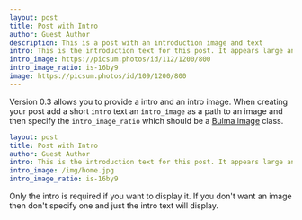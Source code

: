 ```yaml
---
layout: post
title: Post with Intro
author: Guest Author
description: This is a post with an introduction image and text
intro: This is the introduction text for this post. It appears large and bold at the top of the post!
intro_image: https://picsum.photos/id/112/1200/800
intro_image_ratio: is-16by9
image: https://picsum.photos/id/109/1200/800
---
```


Version 0.3 allows you to provide a intro and an intro image. When creating your post add a short `intro` text an `intro_image` as a path to an image and then specify the `intro_image_ratio` which should be a [Bulma image](https://bulma.io/documentation/elements/image/) class.

```yaml
layout: post
title: Post with Intro
author: Guest Author
intro: This is the introduction text for this post. It appears large and bold at the top of the post
intro_image: /img/home.jpg
intro_image_ratio: is-16by9
```

Only the intro is required if you want to display it. If you don't want an image then don't specify one and just the intro text will display.
